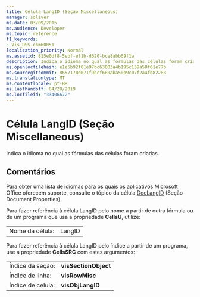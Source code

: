 ```yaml
---
title: Célula LangID (Seção Miscellaneous)
manager: soliver
ms.date: 03/09/2015
ms.audience: Developer
ms.topic: reference
f1_keywords:
- Vis_DSS.chm60051
localization_priority: Normal
ms.assetid: 815e0df8-5ebf-ef1b-d620-bce8abb69f1a
description: Indica o idioma no qual as fórmulas das células foram criadas.
ms.openlocfilehash: e1e5b92f01e97bc63003a4b195c159a50f61e77b
ms.sourcegitcommit: 8657170d071f9bcf680aba50b9c07f2a4fb82283
ms.translationtype: MT
ms.contentlocale: pt-BR
ms.lasthandoff: 04/28/2019
ms.locfileid: "33406672"
---
```

# <a name="langid-cell-miscellaneous-section"></a>Célula LangID (Seção Miscellaneous)

Indica o idioma no qual as fórmulas das células foram criadas. 
  
## <a name="remarks"></a>Comentários

Para obter uma lista de idiomas para os quais os aplicativos Microsoft Office oferecem suporte, consulte o tópico da célula [DocLangID](doclangid-cell-document-properties-section.md) (Seção Document Properties). 
  
Para fazer referência à célula LangID pelo nome a partir de outra fórmula ou de um programa que usa a propriedade **CellsU**, utilize: 
  
|||
|:-----|:-----|
| Nome da célula:  <br/> | LangID  <br/> |
   
Para fazer referência à célula LangID pelo índice a partir de um programa, use a propriedade **CellsSRC** com estes argumentos: 
  
|||
|:-----|:-----|
| Índice da seção:  <br/> |**visSectionObject** <br/> |
| Índice de linha:  <br/> |**visRowMisc** <br/> |
| Índice de célula:  <br/> |**visObjLangID** <br/> |
   

